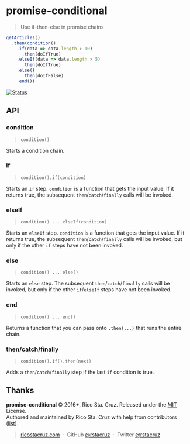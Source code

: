 # promise-conditional

> Use if-then-else in promise chains

```js
getArticles()
  .then(condition()
    .if(data => data.length > 10)
      .then(doIfTrue)
    .elseIf(data => data.length > 5)
      .then(doIfTrue)
    .else()
      .then(doIfFalse)
    .end())
```

[![Status](https://travis-ci.org/rstacruz/promise-conditional.svg?branch=master)](https://travis-ci.org/rstacruz/promise-conditional "See test builds")

## API

### condition
> `condition()`

Starts a condition chain.

### if

> `condition().if(condition)`

Starts an `if` step. `condition` is a function that gets the input value. If it returns true, the subsequent `then`/`catch`/`finally` calls will be invoked.

### elseIf

> `condition() ... elseIf(condition)`

Starts an `elseIf` step. `condition` is a function that gets the input value. If it returns true, the subsequent `then`/`catch`/`finally` calls will be invoked, but only if the other `if` steps have not been invoked.

### else

> `condition() ... else()`

Starts an `else` step. The subsequent `then`/`catch`/`finally` calls will be invoked, but only if the other `if`/`elseIf` steps have not been invoked.

### end

> `condition() ... end()`

Returns a function that you can pass onto `.then(...)` that runs the entire chain.

### then/catch/finally

> `condition().if().then(next)`

Adds a `then`/`catch`/`finally` step if the last `if` condition is true.

## Thanks

**promise-conditional** © 2016+, Rico Sta. Cruz. Released under the [MIT] License.<br>
Authored and maintained by Rico Sta. Cruz with help from contributors ([list][contributors]).

> [ricostacruz.com](http://ricostacruz.com) &nbsp;&middot;&nbsp;
> GitHub [@rstacruz](https://github.com/rstacruz) &nbsp;&middot;&nbsp;
> Twitter [@rstacruz](https://twitter.com/rstacruz)

[MIT]: http://mit-license.org/
[contributors]: http://github.com/rstacruz/promise-conditional/contributors
